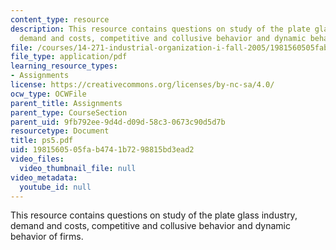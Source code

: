 ```yaml
---
content_type: resource
description: This resource contains questions on study of the plate glass industry,
  demand and costs, competitive and collusive behavior and dynamic behavior of firms.
file: /courses/14-271-industrial-organization-i-fall-2005/1981560505fab4741b7298815bd3ead2_ps5.pdf
file_type: application/pdf
learning_resource_types:
- Assignments
license: https://creativecommons.org/licenses/by-nc-sa/4.0/
ocw_type: OCWFile
parent_title: Assignments
parent_type: CourseSection
parent_uid: 9fb792ee-9d4d-d09d-58c3-0673c90d5d7b
resourcetype: Document
title: ps5.pdf
uid: 19815605-05fa-b474-1b72-98815bd3ead2
video_files:
  video_thumbnail_file: null
video_metadata:
  youtube_id: null
---
```

This resource contains questions on study of the plate glass industry, demand and costs, competitive and collusive behavior and dynamic behavior of firms.